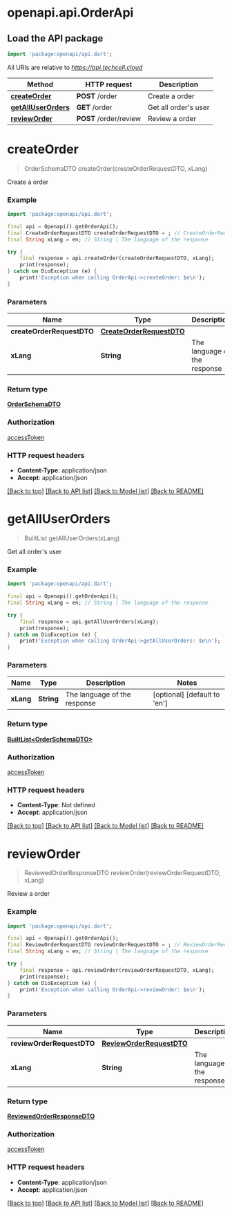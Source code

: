 # openapi.api.OrderApi

## Load the API package
```dart
import 'package:openapi/api.dart';
```

All URIs are relative to *https://api.techcell.cloud*

Method | HTTP request | Description
------------- | ------------- | -------------
[**createOrder**](OrderApi.md#createorder) | **POST** /order | Create a order
[**getAllUserOrders**](OrderApi.md#getalluserorders) | **GET** /order | Get all order&#39;s user
[**reviewOrder**](OrderApi.md#revieworder) | **POST** /order/review | Review a order


# **createOrder**
> OrderSchemaDTO createOrder(createOrderRequestDTO, xLang)

Create a order

### Example
```dart
import 'package:openapi/api.dart';

final api = Openapi().getOrderApi();
final CreateOrderRequestDTO createOrderRequestDTO = ; // CreateOrderRequestDTO | 
final String xLang = en; // String | The language of the response

try {
    final response = api.createOrder(createOrderRequestDTO, xLang);
    print(response);
} catch on DioException (e) {
    print('Exception when calling OrderApi->createOrder: $e\n');
}
```

### Parameters

Name | Type | Description  | Notes
------------- | ------------- | ------------- | -------------
 **createOrderRequestDTO** | [**CreateOrderRequestDTO**](CreateOrderRequestDTO.md)|  | 
 **xLang** | **String**| The language of the response | [optional] [default to 'en']

### Return type

[**OrderSchemaDTO**](OrderSchemaDTO.md)

### Authorization

[accessToken](../README.md#accessToken)

### HTTP request headers

 - **Content-Type**: application/json
 - **Accept**: application/json

[[Back to top]](#) [[Back to API list]](../README.md#documentation-for-api-endpoints) [[Back to Model list]](../README.md#documentation-for-models) [[Back to README]](../README.md)

# **getAllUserOrders**
> BuiltList<OrderSchemaDTO> getAllUserOrders(xLang)

Get all order's user

### Example
```dart
import 'package:openapi/api.dart';

final api = Openapi().getOrderApi();
final String xLang = en; // String | The language of the response

try {
    final response = api.getAllUserOrders(xLang);
    print(response);
} catch on DioException (e) {
    print('Exception when calling OrderApi->getAllUserOrders: $e\n');
}
```

### Parameters

Name | Type | Description  | Notes
------------- | ------------- | ------------- | -------------
 **xLang** | **String**| The language of the response | [optional] [default to 'en']

### Return type

[**BuiltList&lt;OrderSchemaDTO&gt;**](OrderSchemaDTO.md)

### Authorization

[accessToken](../README.md#accessToken)

### HTTP request headers

 - **Content-Type**: Not defined
 - **Accept**: application/json

[[Back to top]](#) [[Back to API list]](../README.md#documentation-for-api-endpoints) [[Back to Model list]](../README.md#documentation-for-models) [[Back to README]](../README.md)

# **reviewOrder**
> ReviewedOrderResponseDTO reviewOrder(reviewOrderRequestDTO, xLang)

Review a order

### Example
```dart
import 'package:openapi/api.dart';

final api = Openapi().getOrderApi();
final ReviewOrderRequestDTO reviewOrderRequestDTO = ; // ReviewOrderRequestDTO | 
final String xLang = en; // String | The language of the response

try {
    final response = api.reviewOrder(reviewOrderRequestDTO, xLang);
    print(response);
} catch on DioException (e) {
    print('Exception when calling OrderApi->reviewOrder: $e\n');
}
```

### Parameters

Name | Type | Description  | Notes
------------- | ------------- | ------------- | -------------
 **reviewOrderRequestDTO** | [**ReviewOrderRequestDTO**](ReviewOrderRequestDTO.md)|  | 
 **xLang** | **String**| The language of the response | [optional] [default to 'en']

### Return type

[**ReviewedOrderResponseDTO**](ReviewedOrderResponseDTO.md)

### Authorization

[accessToken](../README.md#accessToken)

### HTTP request headers

 - **Content-Type**: application/json
 - **Accept**: application/json

[[Back to top]](#) [[Back to API list]](../README.md#documentation-for-api-endpoints) [[Back to Model list]](../README.md#documentation-for-models) [[Back to README]](../README.md)

